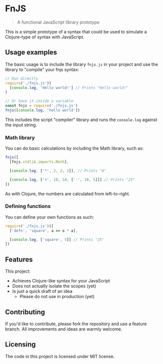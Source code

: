 # FnJS

> A functional JavaScript library prototype

This is a simple prototype of a syntax that could be used to simulate a
Clojure-type of syntax with JavaScript.

## Usage examples

The basic usage is to include the library `fnjs.js` in your project and use the
library to "compile" your fnjs syntax:

```javascript
// Run directly
require('./fnjs.js')(
  [console.log, 'Hello world!'] // Prints "Hello world!"
)

// Or have it inside a variable
const fnjs = require('./fnjs.js')
fnjs([console.log, 'hello world'])
```

This includes the script "compiler" library and runs the `console.log` against
the input string.

### Math library

You can do basic calculations by including the Math library, such as:

```javascript
fnjs([
  [fnjs.stdlib.imports.Math],

  [console.log, ['*', 2, 2, 2]], // Prints "8"

  [console.log, ['+', 10, 10, ['-', 10, 5]]] // Prints "25"
])
```

As with Clojure, the numbers are calculated from left-to-right.

### Defining functions

You can define your own functions as such:

```javascript
require('./fnjs.js')([
  ['defn', 'square', a => a * a],

  [console.log, ['square', 5]] // Prints "25"
])
```

## Features

This project:

- Achieves Clojure-like syntax for your JavaScript
- Does not actually isolate the scopes (yet)
- Is just a quick draft of an idea
  - Please do not use in production (yet)

## Contributing

If you'd like to contribute, please fork the repository and use a feature
branch. All improvements and ideas are warmly welcome.

## Licensing

The code in this project is licensed under MIT license.
